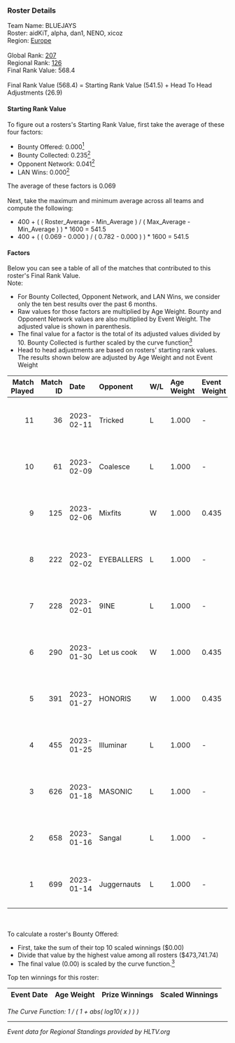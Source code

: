### Roster Details<br />
Team Name: BLUEJAYS<br />
Roster: aidKiT, alpha, dan1, NENO, xicoz<br />
Region: [Europe]( ../standings_europe.md)<br />
<br />
Global Rank: [207](../standings_global.md)<br />
Regional Rank: [126]( ../standings_europe.md)<br />
Final Rank Value:  568.4<br />
<br />
Final Rank Value (568.4) = Starting Rank Value (541.5) + Head To Head Adjustments (26.9)<br />

#### Starting Rank Value<br />
To figure out a rosters's Starting Rank Value, first take the average of these four factors:<br />
- Bounty Offered: 0.000[<sup>1</sup>](#table2)
- Bounty Collected: 0.235[<sup>2</sup>](#table1)
- Opponent Network: 0.041[<sup>2</sup>](#table1)
- LAN Wins: 0.000[<sup>2</sup>](#table1)

The average of these factors is 0.069<br />
<br />
Next, take the maximum and minimum average across all teams and compute the following:<br />
- 400 + ( ( Roster_Average - Min_Average ) / ( Max_Average - Min_Average ) ) * 1600 = 541.5
- 400 + ( ( 0.069 - 0.000 ) / ( 0.782 - 0.000 ) ) * 1600 = 541.5


#### Factors<br />
Below you can see a table of all of the matches that contributed to this roster's Final Rank Value.<br />
Note:<br />

- For Bounty Collected, Opponent Network, and LAN Wins, we consider only the ten best results over the past 6 months.
- Raw values for those factors are multiplied by Age Weight. Bounty and Opponent Network values are also multiplied by Event Weight. The adjusted value is shown in parenthesis.
- The final value for a factor is the total of its adjusted values divided by 10. Bounty Collected is further scaled by the curve function[<sup>3</sup>](#curveFunction)
- Head to head adjustments are based on rosters' starting rank values. The results shown below are adjusted by Age Weight and not Event Weight
<span id="table1"></span><br />


| Match Played | Match ID | Date       | Opponent    | W/L | Age Weight | Event Weight | Bounty Collected | Opponent Network | LAN Wins  | H2H Adj. | Roster                                  |
| -: | -: | :- | :- | :- | :- | :- | :- | :- | :- | -: | :- |
|           11 |       36 | 2023-02-11 | Tricked     | L   | 1.000      | -            | -                | -                | -         |    -4.90 | aidKiT, alpha, dan1, NENO, xicoz        |
|           10 |       61 | 2023-02-09 | Coalesce    | L   | 1.000      | -            | -                | -                | -         |    -8.60 | aidKiT, CacaNito, dan1, NENO, xicoz     |
|            9 |      125 | 2023-02-06 | Mixfits     | W   | 1.000      | 0.435        | 0.002 (0.001)    | 0.165 (0.072)    | 0 (0.000) |    21.13 | aidKiT, CacaNito, dan1, NENO, xicoz     |
|            8 |      222 | 2023-02-02 | EYEBALLERS  | L   | 1.000      | -            | -                | -                | -         |    -4.36 | aidKiT, CacaNito, dan1, NENO, xicoz     |
|            7 |      228 | 2023-02-01 | 9INE        | L   | 1.000      | -            | -                | -                | -         |    -2.36 | aidKiT, CacaNito, dan1, NENO, xicoz     |
|            6 |      290 | 2023-01-30 | Let us cook | W   | 1.000      | 0.435        | 0.000 (0.000)    | 0.041 (0.018)    | 0 (0.000) |    17.74 | aidKiT, CacaNito, dan1, NENO, xicoz     |
|            5 |      391 | 2023-01-27 | HONORIS     | W   | 1.000      | 0.435        | 0.011 (0.005)    | 0.748 (0.325)    | 0 (0.000) |    26.89 | aidKiT, CacaNito, dan1, NENO, xicoz     |
|            4 |      455 | 2023-01-25 | Illuminar   | L   | 1.000      | -            | -                | -                | -         |    -2.32 | aidKiT, CacaNito, dan1, NENO, xicoz     |
|            3 |      626 | 2023-01-18 | MASONIC     | L   | 1.000      | -            | -                | -                | -         |    -4.44 | aidKiT, CacaNito, dan1, stYleEeZ, xicoz |
|            2 |      658 | 2023-01-16 | Sangal      | L   | 1.000      | -            | -                | -                | -         |    -3.54 | aidKiT, CacaNito, dan1, stYleEeZ, xicoz |
|            1 |      699 | 2023-01-14 | Juggernauts | L   | 1.000      | -            | -                | -                | -         |    -8.35 | aidKiT, CacaNito, dan1, stYleEeZ, xicoz |

<br />
<span id="table2"></span><br />
To calculate a roster's Bounty Offered:<br />

- First, take the sum of their top 10 scaled winnings ($0.00)
- Divide that value by the highest value among all rosters ($473,741.74)
- The final value (0.00) is scaled by the curve function.[<sup>3</sup>](#curveFunction)

Top ten winnings for this roster:<br />

| Event Date | Age Weight | Prize Winnings | Scaled Winnings |
| :- | -: | :- | :- |


<span id="curveFunction"></span>_The Curve Function: 1 / ( 1 + abs( log10( x ) ) )_<br />

---
_Event data for Regional Standings provided by HLTV.org_<br />
